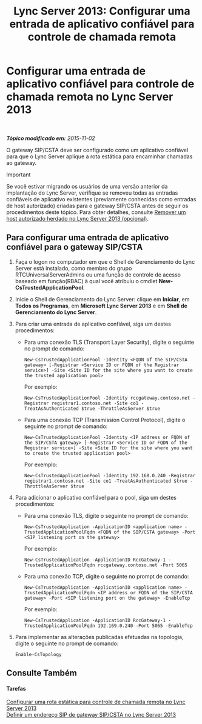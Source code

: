 ﻿---
title: 'Lync Server 2013: Configurar uma entrada de aplicativo confiável para controle de chamada remota'
TOCTitle: Configurar uma entrada de aplicativo confiável para controle de chamada remota
ms:assetid: 37777f93-8b24-40cf-808e-7c6230eb2132
ms:mtpsurl: https://technet.microsoft.com/pt-br/library/Gg558636(v=OCS.15)
ms:contentKeyID: 49306382
ms.date: 05/19/2016
mtps_version: v=OCS.15
ms.translationtype: HT
---

# Configurar uma entrada de aplicativo confiável para controle de chamada remota no Lync Server 2013

 

_**Tópico modificado em:** 2015-11-02_

O gateway SIP/CSTA deve ser configurado como um aplicativo confiável para que o Lync Server aplique a rota estática para encaminhar chamadas ao gateway.

> [!important]  
> Se você estivar migrando os usuários de uma versão anterior da implantação do Lync Server, verifique se removeu todas as entradas confiáveis de aplicativo existentes (previamente conhecidas como entradas de host autorizado) criadas para o gateway SIP/CSTA antes de seguir os procedimentos deste tópico. Para obter detalhes, consulte <a href="lync-server-2013-remove-a-legacy-authorized-host-optional.md">Remover um host autorizado herdado no Lync Server 2013 (opcional)</a>.

## Para configurar uma entrada de aplicativo confiável para o gateway SIP/CSTA

1.  Faça o logon no computador em que o Shell de Gerenciamento do Lync Server está instalado, como membro do grupo RTCUniversalServerAdmins ou uma função de controle de acesso baseado em função(RBAC) à qual você atribuiu o cmdlet **New-CsTrustedApplicationPool**.

2.  Inicie o Shell de Gerenciamento do Lync Server: clique em **Iniciar**, em **Todos os Programas**, em **Microsoft Lync Server 2013** e em **Shell de Gerenciamento do Lync Server**.

3.  Para criar uma entrada de aplicativo confiável, siga um destes procedimentos:
    
      - Para uma conexão TLS (Transport Layer Security), digite o seguinte no prompt de comando:
        
            New-CsTrustedApplicationPool -Identity <FQDN of the SIP/CSTA gateway> [-Registrar <Service ID or FQDN of the Registrar service>] -Site <Site ID for the site where you want to create the trusted application pool>
        
        Por exemplo:
        
            New-CsTrustedApplicationPool -Identity rccgateway.contoso.net -Registrar registrar1.contoso.net -Site co1 -TreatAsAuthenticated $true -ThrottleAsServer $true
    
      - Para uma conexão TCP (Transmission Control Protocol), digite o seguinte no prompt de comando:
        
            New-CsTrustedApplicationPool -Identity <IP address or FQDN of the SIP/CSTA gateway> [-Registrar <Service ID or FQDN of the Registrar service>] -Site <Site ID for the site where you want to create the trusted application pool>
        
        Por exemplo:
        
            New-CsTrustedApplicationPool -Identity 192.168.0.240 -Registrar registrar1.contoso.net -Site co1 -TreatAsAuthenticated $true -ThrottleAsServer $true

4.  Para adicionar o aplicativo confiável para o pool, siga um destes procedimentos:
    
      - Para uma conexão TLS, digite o seguinte no prompt de comando:
        
            New-CsTrustedApplication -ApplicationID <application name> -TrustedApplicationPoolFqdn <FQDN of the SIP/CSTA gateway> -Port <SIP listening port on the gateway>
        
        Por exemplo:
        
            New-CsTrustedApplication -ApplicationID RccGateway-1 -TrustedApplicationPoolFqdn rccgateway.contoso.net -Port 5065
    
      - Para uma conexão TCP, digite o seguinte no prompt de comando:
        
            New-CsTrustedApplication -ApplicationID <application name> -TrustedApplicationPoolFqdn <IP address or FQDN of the SIP/CSTA gateway> -Port <SIP listening port on the gateway> -EnableTcp
        
        Por exemplo:
        
            New-CsTrustedApplication -ApplicationID RccGateway-1 -TrustedApplicationPoolFqdn 192.169.0.240 -Port 5065 -EnableTcp

5.  Para implementar as alterações publicadas efetuadas na topologia, digite o seguinte no prompt de comando:
    
        Enable-CsTopology

## Consulte Também

#### Tarefas

[Configurar uma rota estática para controle de chamada remota no Lync Server 2013](lync-server-2013-configure-a-static-route-for-remote-call-control.md)  
[Definir um endereço SIP de gateway SIP/CSTA no Lync Server 2013](lync-server-2013-define-a-sip-csta-gateway-ip-address.md)

